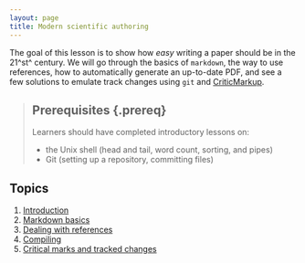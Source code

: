 ```yaml
---
layout: page
title: Modern scientific authoring
---
```


The goal of this lesson is to show how *easy* writing a paper should be in the
21^st^ century. We will go through the basics of `markdown`, the way to use
references, how to automatically generate an up-to-date PDF, and see a few
solutions to emulate track changes using `git` and [CriticMarkup][cm].

[cm]: http://criticmarkup.com/

> ## Prerequisites {.prereq}
>
> Learners should have completed introductory lessons on:
>
> *   the Unix shell (head and tail, word count, sorting, and pipes)
> *   Git (setting up a repository, committing files)

## Topics

1. [Introduction](01-intro.html)
2. [Markdown basics](02-basics.html)
3. [Dealing with references](03-db.html)
4. [Compiling](03-db.html)
5. [Critical marks and tracked changes](03-db.html)

